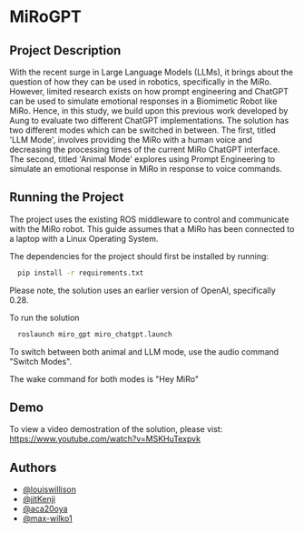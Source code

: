 
# MiRoGPT


## Project Description

With the recent surge in Large Language Models (LLMs), it brings about the question of how they can be used in robotics, specifically in the MiRo.  However, limited research exists on how prompt engineering and ChatGPT can be used to simulate emotional responses in a Biomimetic Robot like MiRo. Hence, in this study, we build upon this previous work developed by Aung to evaluate two different ChatGPT implementations. The solution has two different modes which can be switched in between. The first, titled 'LLM Mode',  involves providing the MiRo with a human voice and decreasing the processing times of the current MiRo ChatGPT interface. The second, titled 'Animal Mode' explores using Prompt Engineering to simulate an emotional response in MiRo in response to voice commands. 

## Running the Project

The project uses the existing ROS middleware to control and communicate with the MiRo robot. This guide assumes that a MiRo has been connected to a laptop with a Linux Operating System.


The dependencies for the project should first be installed by running:
```bash
  pip install -r requirements.txt
```

Please note, the solution uses an earlier version of OpenAI, specifically 0.28.

To run the solution
```bash
  roslaunch miro_gpt miro_chatgpt.launch
```

To switch between both animal and LLM mode, use the audio command "Switch Modes".

The wake command for both modes is "Hey MiRo"

## Demo
To view a video demostration of the solution, please vist: https://www.youtube.com/watch?v=MSKHuTexpvk

## Authors

- [@louiswillison](https://github.com/louiswillison)
- [@jjtKenji](https://github.com/jjtKenji)
- [@aca20oya](@https://github.com/aca20oya)
- [@max-wilko1](https://github.com/Max-wilko1)

